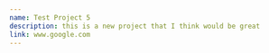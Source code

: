 ```yaml
---
name: Test Project 5
description: this is a new project that I think would be great
link: www.google.com
---
```

